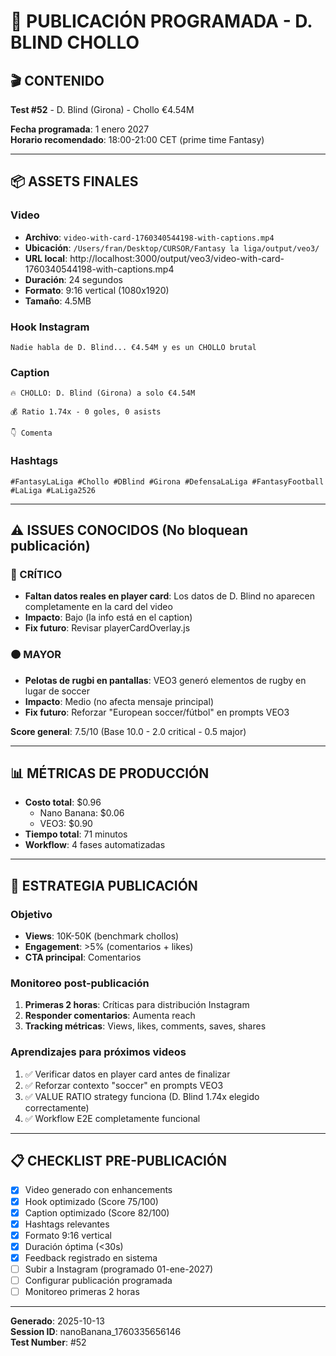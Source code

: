 # 📅 PUBLICACIÓN PROGRAMADA - D. BLIND CHOLLO

## 🎬 CONTENIDO
**Test #52** - D. Blind (Girona) - Chollo €4.54M

**Fecha programada**: 1 enero 2027  
**Horario recomendado**: 18:00-21:00 CET (prime time Fantasy)

---

## 📦 ASSETS FINALES

### Video
- **Archivo**: `video-with-card-1760340544198-with-captions.mp4`
- **Ubicación**: `/Users/fran/Desktop/CURSOR/Fantasy la liga/output/veo3/`
- **URL local**: http://localhost:3000/output/veo3/video-with-card-1760340544198-with-captions.mp4
- **Duración**: 24 segundos
- **Formato**: 9:16 vertical (1080x1920)
- **Tamaño**: 4.5MB

### Hook Instagram
```
Nadie habla de D. Blind... €4.54M y es un CHOLLO brutal
```

### Caption
```
🔥 CHOLLO: D. Blind (Girona) a solo €4.54M

💰 Ratio 1.74x - 0 goles, 0 asists

👇 Comenta
```

### Hashtags
```
#FantasyLaLiga #Chollo #DBlind #Girona #DefensaLaLiga #FantasyFootball #LaLiga #LaLiga2526
```

---

## ⚠️ ISSUES CONOCIDOS (No bloquean publicación)

### 🔴 CRÍTICO
- **Faltan datos reales en player card**: Los datos de D. Blind no aparecen completamente en la card del video
- **Impacto**: Bajo (la info está en el caption)
- **Fix futuro**: Revisar playerCardOverlay.js

### 🟠 MAYOR  
- **Pelotas de rugbi en pantallas**: VEO3 generó elementos de rugby en lugar de soccer
- **Impacto**: Medio (no afecta mensaje principal)
- **Fix futuro**: Reforzar "European soccer/fútbol" en prompts VEO3

**Score general**: 7.5/10 (Base 10.0 - 2.0 critical - 0.5 major)

---

## 📊 MÉTRICAS DE PRODUCCIÓN

- **Costo total**: $0.96
  - Nano Banana: $0.06
  - VEO3: $0.90
- **Tiempo total**: 71 minutos
- **Workflow**: 4 fases automatizadas

---

## 🎯 ESTRATEGIA PUBLICACIÓN

### Objetivo
- **Views**: 10K-50K (benchmark chollos)
- **Engagement**: >5% (comentarios + likes)
- **CTA principal**: Comentarios

### Monitoreo post-publicación
1. **Primeras 2 horas**: Críticas para distribución Instagram
2. **Responder comentarios**: Aumenta reach
3. **Tracking métricas**: Views, likes, comments, saves, shares

### Aprendizajes para próximos videos
1. ✅ Verificar datos en player card antes de finalizar
2. ✅ Reforzar contexto "soccer" en prompts VEO3
3. ✅ VALUE RATIO strategy funciona (D. Blind 1.74x elegido correctamente)
4. ✅ Workflow E2E completamente funcional

---

## 📋 CHECKLIST PRE-PUBLICACIÓN

- [x] Video generado con enhancements
- [x] Hook optimizado (Score 75/100)
- [x] Caption optimizado (Score 82/100)
- [x] Hashtags relevantes
- [x] Formato 9:16 vertical
- [x] Duración óptima (<30s)
- [x] Feedback registrado en sistema
- [ ] Subir a Instagram (programado 01-ene-2027)
- [ ] Configurar publicación programada
- [ ] Monitoreo primeras 2 horas

---

**Generado**: 2025-10-13  
**Session ID**: nanoBanana_1760335656146  
**Test Number**: #52
